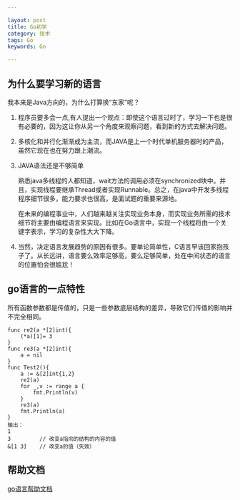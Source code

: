 ```yaml
---

layout: post
title: Go初学
category: 技术
tags: Go
keywords: Go

---
```


## 为什么要学习新的语言 ##

我本来是Java方向的，为什么打算换“东家”呢？

1. 程序员要多会一点,有人提出一个观点：即使这个语言过时了，学习一下也是很有必要的，因为这让你从另一个角度来观察问题，看到新的方式去解决问题。
2. 多核化和并行化渐渐成为主流，而JAVA是上一个时代单机服务器时的产品，虽然它现在也在努力跟上潮流。
3. JAVA语法还是不够简单

    熟悉java多线程的人都知道，wait方法的调用必须在synchronized块中。并且，实现线程要继承Thread或者实现Runnable。总之，在java中开发多线程程序细节很多，能力要求也很高，是面试题的重要来源地。
    
    在未来的编程事业中，人们越来越关注实现业务本身，而实现业务所需的技术细节将主要由编程语言来实现。比如在Go语言中，实现一个线程将由一个关键字表示，学习的复杂性大大下降。
    
4. 当然，决定语言发展趋势的原因有很多。要单论简单性，C语言早该回家抱孩子了。从长远讲，语言要么效率足够高，要么足够简单，处在中间状态的语言的位置怕会很尴尬！

## go语言的一点特性

所有函数参数都是传值的，只是一些参数底层结构的差异，导致它们传值的影响并不完全相同。

    func re2(a *[2]int){
    	(*a)[1]= 3
    }
    func re3(a *[2]int){
    	a = nil
    }
    func Test2(){
    	a := &[2]int{1,2}
    	re2(a)
    	for _,v := range a {
    		fmt.Println(v)
    	}
    	re3(a)    
    	fmt.Println(a)
    }
    输出：
    1    
    3         // 改变a指向的结构的内容的值
    &[1 3]    // 改变a的值（失效）
  

## 帮助文档

[go语言帮助文档][]


[go语言帮助文档]: http://docscn.studygolang.com/pkg/